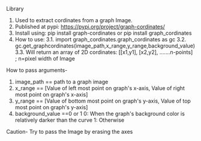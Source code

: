 Library
1. Used to extract cordinates from a graph Image.
1. Published at pypi:  https://pypi.org/project/graph-cordinates/
2. Install using: pip install graph-cordinates or pip install graph_cordinates
3. How to use:
   3.1. import graph_cordinates.graph_cordinates as gc 
   3.2. gc.get_graphcordinates(image_path,x_range,y_range,background_value)
   3.3. Will return an array of 2D cordinates: [[x1,y1], [x2,y2], .......n-points]  ; n=pixel width of Image

How to pass arguments-
1. image_path == path to a graph image
2. x_range    == [Value of left most point on graph's x-axis, Value of right most point on graph's x-axis]
3. y_range    == [Value of bottom most point on graph's y-axis, Value of top most point on graph's y-axis]
4. background_value ==0 or 1
     0: When the graph's background color is relatively darker than the curve
     1: Otherwise

Caution- 
  Try to pass the Image by erasing the axes
